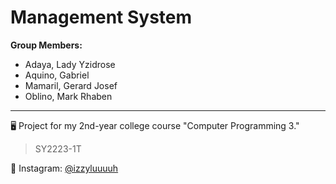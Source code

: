 # Management System

**Group Members:**
- Adaya, Lady Yzidrose
- Aquino, Gabriel
- Mamaril, Gerard Josef
- Oblino, Mark Rhaben

---

🖥️ Project for my 2nd-year college course "Computer Programming 3."
> SY2223-1T

💙 Instagram: [@izzyluuuuh](https://www.instagram.com/izzyluuuuh/)
